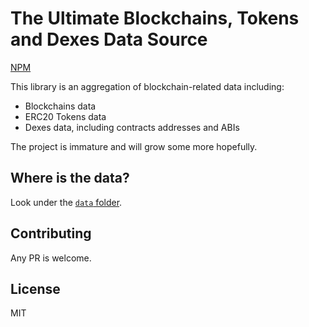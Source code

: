# The Ultimate Blockchains, Tokens and Dexes Data Source

[NPM](https://www.npmjs.com/package/ultimate-token-list)

This library is an aggregation of blockchain-related data including:
- Blockchains data
- ERC20 Tokens data
- Dexes data, including contracts addresses and ABIs

The project is immature and will grow some more hopefully.

## Where is the data?

Look under the [`data` folder](https://github.com/dherault/ultimate-token-list/tree/main/data).

## Contributing

Any PR is welcome.

## License

MIT
